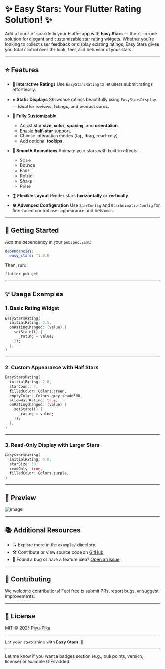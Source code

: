 
# ✨ Easy Stars: Your Flutter Rating Solution! ✨

Add a touch of sparkle to your Flutter app with **Easy Stars** — the all-in-one solution for elegant and customizable star rating widgets. Whether you're looking to collect user feedback or display existing ratings, Easy Stars gives you total control over the look, feel, and behavior of your stars.

---

## ⭐ Features

* **🌟 Interactive Ratings**
  Use `EasyStarsRating` to let users submit ratings effortlessly.

* **⭐ Static Displays**
  Showcase ratings beautifully using `EasyStarsDisplay` — ideal for reviews, listings, and product cards.

* **🎨 Fully Customizable**

  * Adjust star **size**, **color**, **spacing**, and **orientation**.
  * Enable **half-star** support.
  * Choose interaction modes (tap, drag, read-only).
  * Add optional **tooltips**.

* **💫 Smooth Animations**
  Animate your stars with built-in effects:

  * Scale
  * Bounce
  * Fade
  * Rotate
  * Shake
  * Pulse

* **↕️ Flexible Layout**
  Render stars **horizontally** or **vertically**.

* **⚙️ Advanced Configuration**
  Use `StarConfig` and `StarAnimationConfig` for fine-tuned control over appearance and behavior.

---

## 🚀 Getting Started

Add the dependency in your `pubspec.yaml`:

```yaml
dependencies:
  easy_stars: ^1.0.0
```

Then, run:

```bash
flutter pub get
```

---

## 💡 Usage Examples

### 1. **Basic Rating Widget**

```dart
EasyStarsRating(
  initialRating: 3.5,
  onRatingChanged: (value) {
    setState(() {
      _rating = value;
    });
  },
)
```

---

### 2. **Custom Appearance with Half Stars**

```dart
EasyStarsRating(
  initialRating: 2.0,
  starCount: 7,
  filledColor: Colors.green,
  emptyColor: Colors.grey.shade300,
  allowHalfRating: true,
  onRatingChanged: (value) {
    setState(() {
      _rating = value;
    });
  },
)
```

---

### 3. **Read-Only Display with Larger Stars**

```dart
EasyStarsRating(
  initialRating: 4.0,
  starSize: 30,
  readOnly: true,
  filledColor: Colors.purple,
)
```

---

## 📸 Preview

![image](https://github.com/user-attachments/assets/5fe1ad61-d91c-4f5c-8bf0-23db8153d069)

---

## 📚 Additional Resources

* 🔍 Explore more in the `example/` directory.
* 🛠 Contribute or view source code on [GitHub](https://github.com/Piyu-Pika/easy_stars)
* 🐞 Found a bug or have a feature idea? [Open an issue](https://github.com/Piyu-Pika/easy_stars/issues)

---

## 🙌 Contributing

We welcome contributions! Feel free to submit PRs, report bugs, or suggest improvements.

---

## 🏁 License

MIT © 2025 [Piyu-Pika](https://github.com/Piyu-Pika)

---

Let your stars shine with **Easy Stars**! 🌟

---

Let me know if you want a badges section (e.g., pub points, version, license) or example GIFs added.
